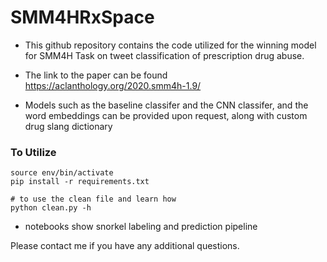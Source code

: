 # SMM4HRxSpace

- This github repository contains the code utilized for the winning model for SMM4H Task on tweet classification of prescription drug abuse.

- The link to the paper can be found https://aclanthology.org/2020.smm4h-1.9/

- Models such as the baseline classifer and the CNN classifer, and the word embeddings can be provided upon request, along with custom drug slang dictionary

### To Utilize
```commandline
source env/bin/activate
pip install -r requirements.txt

# to use the clean file and learn how 
python clean.py -h 
```
- notebooks show snorkel labeling and prediction pipeline

Please contact me if you have any additional questions.
